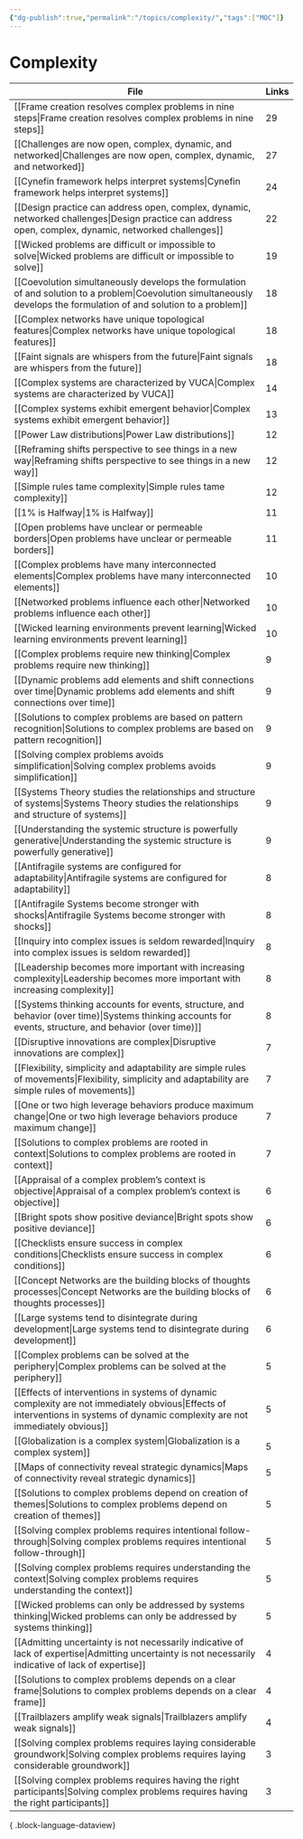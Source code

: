 ```yaml
---
{"dg-publish":true,"permalink":"/topics/complexity/","tags":["MOC"]}
---
```


# Complexity

| File                                                                                                                                                                                | Links |
| ----------------------------------------------------------------------------------------------------------------------------------------------------------------------------------- | ----- |
| [[Frame creation resolves complex problems in nine steps\|Frame creation resolves complex problems in nine steps]]                                                               | 29    |
| [[Challenges are now open, complex, dynamic, and networked\|Challenges are now open, complex, dynamic, and networked]]                                                           | 27    |
| [[Cynefin framework helps interpret systems\|Cynefin framework helps interpret systems]]                                                                                         | 24    |
| [[Design practice can address open, complex, dynamic, networked challenges\|Design practice can address open, complex, dynamic, networked challenges]]                           | 22    |
| [[Wicked problems are difficult or impossible to solve\|Wicked problems are difficult or impossible to solve]]                                                                   | 19    |
| [[Coevolution simultaneously develops the formulation of and solution to a problem\|Coevolution simultaneously develops the formulation of and solution to a problem]]           | 18    |
| [[Complex networks have unique topological features\|Complex networks have unique topological features]]                                                                         | 18    |
| [[Faint signals are whispers from the future\|Faint signals are whispers from the future]]                                                                                       | 18    |
| [[Complex systems are characterized by VUCA\|Complex systems are characterized by VUCA]]                                                                                         | 14    |
| [[Complex systems exhibit emergent behavior\|Complex systems exhibit emergent behavior]]                                                                                         | 13    |
| [[Power Law distributions\|Power Law distributions]]                                                                                                                             | 12    |
| [[Reframing shifts perspective to see things in a new way\|Reframing shifts perspective to see things in a new way]]                                                             | 12    |
| [[Simple rules tame complexity\|Simple rules tame complexity]]                                                                                                                   | 12    |
| [[1% is Halfway\|1% is Halfway]]                                                                                                                                                 | 11    |
| [[Open problems have unclear or permeable borders\|Open problems have unclear or permeable borders]]                                                                             | 11    |
| [[Complex problems have many interconnected elements\|Complex problems have many interconnected elements]]                                                                       | 10    |
| [[Networked problems influence each other\|Networked problems influence each other]]                                                                                             | 10    |
| [[Wicked learning environments prevent learning\|Wicked learning environments prevent learning]]                                                                                 | 10    |
| [[Complex problems require new thinking\|Complex problems require new thinking]]                                                                                                 | 9     |
| [[Dynamic problems add elements and shift connections over time\|Dynamic problems add elements and shift connections over time]]                                                 | 9     |
| [[Solutions to complex problems are based on pattern recognition\|Solutions to complex problems are based on pattern recognition]]                                               | 9     |
| [[Solving complex problems avoids simplification\|Solving complex problems avoids simplification]]                                                                               | 9     |
| [[Systems Theory studies the relationships and structure of systems\|Systems Theory studies the relationships and structure of systems]]                                         | 9     |
| [[Understanding the systemic structure is powerfully generative\|Understanding the systemic structure is powerfully generative]]                                                 | 9     |
| [[Antifragile systems are configured for adaptability\|Antifragile systems are configured for adaptability]]                                                                     | 8     |
| [[Antifragile Systems become stronger with shocks\|Antifragile Systems become stronger with shocks]]                                                                             | 8     |
| [[Inquiry into complex issues is seldom rewarded\|Inquiry into complex issues is seldom rewarded]]                                                                               | 8     |
| [[Leadership becomes more important with increasing complexity\|Leadership becomes more important with increasing complexity]]                                                   | 8     |
| [[Systems thinking accounts for events, structure, and behavior (over time)\|Systems thinking accounts for events, structure, and behavior (over time)]]                         | 8     |
| [[Disruptive innovations are complex\|Disruptive innovations are complex]]                                                                                                       | 7     |
| [[Flexibility, simplicity and adaptability are simple rules of movements\|Flexibility, simplicity and adaptability are simple rules of movements]]                               | 7     |
| [[One or two high leverage behaviors produce maximum change\|One or two high leverage behaviors produce maximum change]]                                                         | 7     |
| [[Solutions to complex problems are rooted in context\|Solutions to complex problems are rooted in context]]                                                                     | 7     |
| [[Appraisal of a complex problem’s context is objective\|Appraisal of a complex problem’s context is objective]]                                                                 | 6     |
| [[Bright spots show positive deviance\|Bright spots show positive deviance]]                                                                                                     | 6     |
| [[Checklists ensure success in complex conditions\|Checklists ensure success in complex conditions]]                                                                             | 6     |
| [[Concept Networks are the building blocks of thoughts processes\|Concept Networks are the building blocks of thoughts processes]]                                               | 6     |
| [[Large systems tend to disintegrate during development\|Large systems tend to disintegrate during development]]                                                                 | 6     |
| [[Complex problems can be solved at the periphery\|Complex problems can be solved at the periphery]]                                                                             | 5     |
| [[Effects of interventions in systems of dynamic complexity are not immediately obvious\|Effects of interventions in systems of dynamic complexity are not immediately obvious]] | 5     |
| [[Globalization is a complex system\|Globalization is a complex system]]                                                                                                         | 5     |
| [[Maps of connectivity reveal strategic dynamics\|Maps of connectivity reveal strategic dynamics]]                                                                               | 5     |
| [[Solutions to complex problems depend on creation of themes\|Solutions to complex problems depend on creation of themes]]                                                       | 5     |
| [[Solving complex problems requires intentional follow-through\|Solving complex problems requires intentional follow-through]]                                                   | 5     |
| [[Solving complex problems requires understanding the context\|Solving complex problems requires understanding the context]]                                                     | 5     |
| [[Wicked problems can only be addressed by systems thinking\|Wicked problems can only be addressed by systems thinking]]                                                         | 5     |
| [[Admitting uncertainty is not necessarily indicative of lack of expertise\|Admitting uncertainty is not necessarily indicative of lack of expertise]]                           | 4     |
| [[Solutions to complex problems depends on a clear frame\|Solutions to complex problems depends on a clear frame]]                                                               | 4     |
| [[Trailblazers amplify weak signals\|Trailblazers amplify weak signals]]                                                                                                         | 4     |
| [[Solving complex problems requires laying considerable groundwork\|Solving complex problems requires laying considerable groundwork]]                                           | 3     |
| [[Solving complex problems requires having the right participants\|Solving complex problems requires having the right participants]]                                             | 3     |

{ .block-language-dataview}
